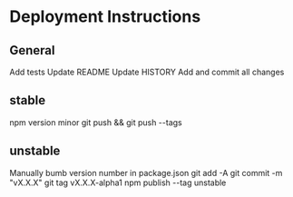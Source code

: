 # Deployment Instructions

## General
Add tests
Update README
Update HISTORY
Add and commit all changes

## stable
npm version minor
git push && git push --tags

## unstable
Manually bumb version number in package.json
git add -A
git commit -m "vX.X.X"
git tag vX.X.X-alpha1
npm publish --tag unstable